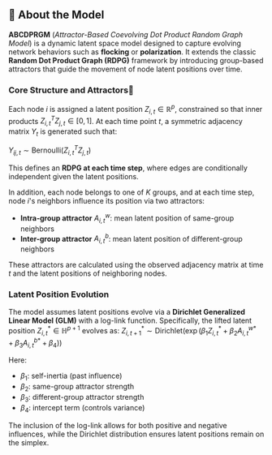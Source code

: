 ## 📘 About the Model

**ABCDPRGM** (*Attractor-Based Coevolving Dot Product Random Graph Model*) is a dynamic latent space model designed to capture evolving network behaviors such as **flocking** or **polarization**. It extends the classic **Random Dot Product Graph (RDPG)** framework by introducing group-based attractors that guide the movement of node latent positions over time.

### Core Structure and Attractors🧲

Each node $i$ is assigned a latent position $Z_{i,t} \in \mathbb{R}^p$, constrained so that inner products $Z_{i,t}^T Z_{j,t} \in [0, 1]$. At each time point $t$, a symmetric adjacency matrix $Y_t$ is generated such that:

$Y_{ij,t} \sim \text{Bernoulli}(Z_{i,t}^T Z_{j,t})$

This defines an **RDPG at each time step**, where edges are conditionally independent given the latent positions.

In addition, each node belongs to one of $K$ groups, and at each time step, node $i$'s neighbors influence its position via two attractors:
- **Intra-group attractor** $A^w_{i,t}$: mean latent position of same-group neighbors
- **Inter-group attractor** $A^b_{i,t}$: mean latent position of different-group neighbors

These attractors are calculated using the observed adjacency matrix at time $t$ and the latent positions of neighboring nodes.

### Latent Position Evolution

The model assumes latent positions evolve via a **Dirichlet Generalized Linear Model (GLM)** with a log-link function. Specifically, the lifted latent position $Z^*_{i,t} \in \mathbb{H}^{p+1}$ evolves as: $Z^*_{i,t+1} \sim \text{Dirichlet}\left(\exp\left(\beta_1 Z^*_{i,t} + \beta_2 A^{w*}_{i,t} + \beta_3 A^{b*}_{i,t} + \beta_4\right)\right)$


Here:
- $\beta_1$: self-inertia (past influence)
- $\beta_2$: same-group attractor strength
- $\beta_3$: different-group attractor strength
- $\beta_4$: intercept term (controls variance)

The inclusion of the log-link allows for both positive and negative influences, while the Dirichlet distribution ensures latent positions remain on the simplex.